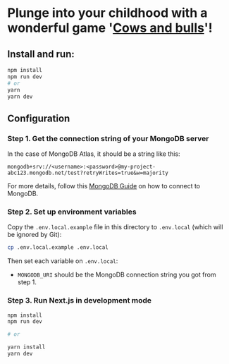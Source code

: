 # Plunge into your childhood with a wonderful game '[Cows and bulls](https://alinasidorova28-cows-and-bulls.herokuapp.com/)'!  

## Install and run:

```bash
npm install
npm run dev
# or
yarn
yarn dev
```

## Configuration

### Step 1. Get the connection string of your MongoDB server

In the case of MongoDB Atlas, it should be a string like this:

```
mongodb+srv://<username>:<password>@my-project-abc123.mongodb.net/test?retryWrites=true&w=majority
```

For more details, follow this [MongoDB Guide](https://docs.mongodb.com/guides/server/drivers/) on how to connect to MongoDB.

### Step 2. Set up environment variables

Copy the `.env.local.example` file in this directory to `.env.local` (which will be ignored by Git):

```bash
cp .env.local.example .env.local
```

Then set each variable on `.env.local`:

- `MONGODB_URI` should be the MongoDB connection string you got from step 1.

### Step 3. Run Next.js in development mode

```bash
npm install
npm run dev

# or

yarn install
yarn dev
```